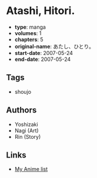 # Atashi, Hitori.

-   **type**: manga
-   **volumes**: 1
-   **chapters**: 5
-   **original-name**: あたし、ひとり。
-   **start-date**: 2007-05-24
-   **end-date**: 2007-05-24

## Tags

-   shoujo

## Authors

-   Yoshizaki
-   Nagi (Art)
-   Rin (Story)

## Links

-   [My Anime list](https://myanimelist.net/manga/71105/Atashi_Hitori)
